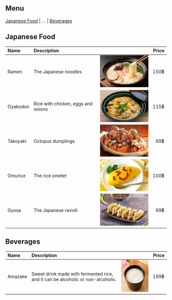 ## Menu

[Japanese Food](#japanese-food) | ... | [Beverages](#beverages)

## Japanese Food

| Name       | Description                        |                                                                           | Price |
|:-----------|:-----------------------------------|---------------------------------------------------------------------------|------:|
| Ramen      | The Japanese noodles               | <img src="./images/ramen.png" width="200" height="100" alt="Ramen">       |  150฿ |  
| Oyakodon   | Rice with chicken, eggs and onions | <img src="./images/oyakodon.png" width="200" height="100" alt="Oyakodon"> |  115฿ |  
| Takoyaki   | Octopus dumplings                  | <img src="./images/takoyaki.png" width="200" height="100" alt="Takoyaki"> |   69฿ |  
| Omurice    | The rice omelet                    | <img src="./images/omurice.png" width="200" height="100" alt="Omurice">   |  100฿ |  
| Gyosa      | The Japanese ravioli               | <img src="./images/gyosa.png" width="200" height="100" alt="Gyosa">       |   69฿ |  


## Beverages

| Name    | Description                                                                     |                                                                         | Price |
|:--------|:--------------------------------------------------------------------------------|-------------------------------------------------------------------------|------:|
| Amazake | Sweet drink made with fermented rice, and it can be alcoholic or non-alcoholic. | <img src="./images/amazake.png" width="200" height="100" alt="Amazake"> |  199฿ | 